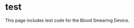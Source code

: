 test
=====================================================================
This page includes test code for the Blood Smearing Device.
